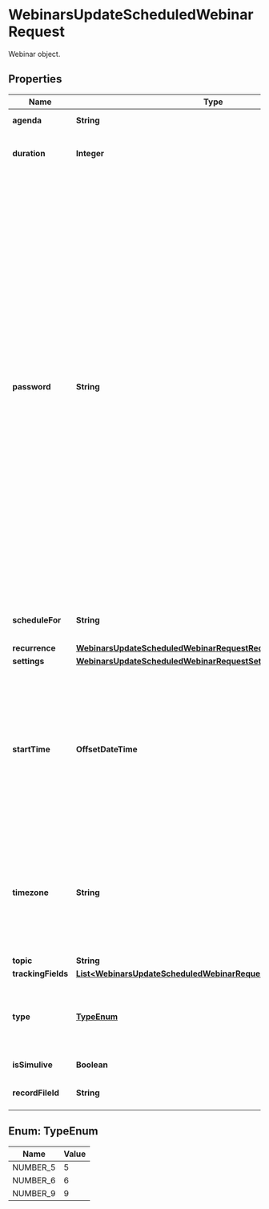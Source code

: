 

# WebinarsUpdateScheduledWebinarRequest

Webinar object.

## Properties

| Name | Type | Description | Notes |
|------------ | ------------- | ------------- | -------------|
|**agenda** | **String** | Webinar description. |  [optional] |
|**duration** | **Integer** | Webinar duration, in minutes. Used for scheduled webinar only. |  [optional] |
|**password** | **String** | [Webinar passcode](https://support.zoom.us/hc/en-us/articles/360033559832-Meeting-and-webinar-passwords). By default, passcode may only contain the following characters: [a-z A-Z 0-9 @ - _ * !] and can have a maximum of 10 characters.  **Note:** If the account owner or the admin has configured [minimum passcode requirement settings](https://support.zoom.us/hc/en-us/articles/360033559832-Meeting-and-webinar-passwords#h_a427384b-e383-4f80-864d-794bf0a37604), the passcode value provided here must meet those requirements.         If the requirements are enabled, you can view those requirements by calling either the [**Get user settings**](https://developers.zoom.us) API or the [**Get account settings**](https://developers.zoom.us) API.   If **Require a passcode when scheduling new meetings** setting has been **enabled** **and** [locked](https://support.zoom.us/hc/en-us/articles/115005269866-Using-Tiered-Settings#locked) for the user, the passcode field will be autogenerated for the webinar in the response even if it is not provided in the API request. |  [optional] |
|**scheduleFor** | **String** | The user&#39;s email address or &#x60;userId&#x60; to schedule a webinar for. |  [optional] |
|**recurrence** | [**WebinarsUpdateScheduledWebinarRequestRecurrence**](WebinarsUpdateScheduledWebinarRequestRecurrence.md) |  |  [optional] |
|**settings** | [**WebinarsUpdateScheduledWebinarRequestSettings**](WebinarsUpdateScheduledWebinarRequestSettings.md) |  |  [optional] |
|**startTime** | **OffsetDateTime** | Webinar start time, in the format &#x60;yyyy-MM-dd&#39;T&#39;HH:mm:ss&#39;Z&#39;&#x60;. Should be in GMT time. In the format &#x60;yyyy-MM-dd&#39;T&#39;HH:mm:ss&#x60;. This should be in local time and the timezone should be specified. Only used for scheduled webinars and recurring webinars with a fixed time. |  [optional] |
|**timezone** | **String** | The timezone to assign to the &#x60;start_time&#x60; value. This field is only used for scheduled or recurring webinars with a fixed time.  For a list of supported timezones and their formats, see our [timezone list](https://developers.zoom.us/docs/api/rest/other-references/abbreviation-lists/#timezones). |  [optional] |
|**topic** | **String** | The webinar topic. |  [optional] |
|**trackingFields** | [**List&lt;WebinarsUpdateScheduledWebinarRequestTrackingFieldsInner&gt;**](WebinarsUpdateScheduledWebinarRequestTrackingFieldsInner.md) | Tracking fields. |  [optional] |
|**type** | [**TypeEnum**](#TypeEnum) | Webinar types.   &#x60;5&#x60; - webinar.    &#x60;6&#x60; - Recurring webinar with no fixed time.    &#x60;9&#x60; - Recurring webinar with a fixed time. |  [optional] |
|**isSimulive** | **Boolean** | Whether to set the webinar simulive. |  [optional] |
|**recordFileId** | **String** | The previously recorded file&#39;s ID for &#x60;simulive&#x60;. |  [optional] |



## Enum: TypeEnum

| Name | Value |
|---- | -----|
| NUMBER_5 | 5 |
| NUMBER_6 | 6 |
| NUMBER_9 | 9 |



